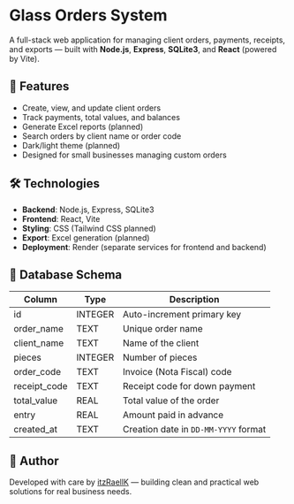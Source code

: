 # Glass Orders System

A full-stack web application for managing client orders, payments, receipts, and exports — built with **Node.js**, **Express**, **SQLite3**, and **React** (powered by Vite).

## 📌 Features

* Create, view, and update client orders
* Track payments, total values, and balances
* Generate Excel reports (planned)
* Search orders by client name or order code
* Dark/light theme (planned)
* Designed for small businesses managing custom orders

## 🛠️ Technologies

* **Backend**: Node.js, Express, SQLite3
* **Frontend**: React, Vite
* **Styling**: CSS (Tailwind CSS planned)
* **Export**: Excel generation (planned)
* **Deployment**: Render (separate services for frontend and backend)

## 📂 Database Schema

| Column        | Type    | Description                          |
| ------------- | ------- | ------------------------------------ |
| id            | INTEGER | Auto-increment primary key           |
| order\_name   | TEXT    | Unique order name                    |
| client\_name  | TEXT    | Name of the client                   |
| pieces        | INTEGER | Number of pieces                     |
| order\_code   | TEXT    | Invoice (Nota Fiscal) code           |
| receipt\_code | TEXT    | Receipt code for down payment        |
| total\_value  | REAL    | Total value of the order             |
| entry         | REAL    | Amount paid in advance               |
| created\_at   | TEXT    | Creation date in `DD-MM-YYYY` format |

## 🙋 Author

Developed with care by [itzRaellK](https://github.com/itzRaellK) — building clean and practical web solutions for real business needs.

